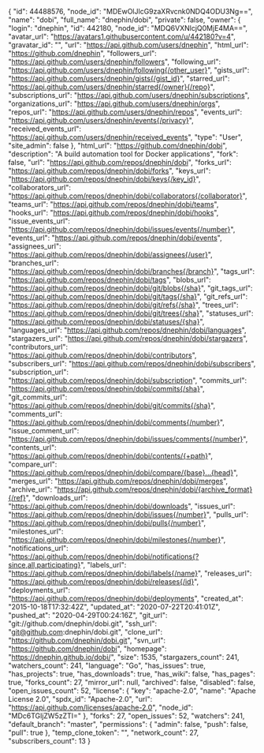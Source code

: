 {
"id": 44488576,
"node_id": "MDEwOlJlcG9zaXRvcnk0NDQ4ODU3Ng==",
"name": "dobi",
"full_name": "dnephin/dobi",
"private": false,
"owner": {
"login": "dnephin",
"id": 442180,
"node_id": "MDQ6VXNlcjQ0MjE4MA==",
"avatar_url": "https://avatars1.githubusercontent.com/u/442180?v=4",
"gravatar_id": "",
"url": "https://api.github.com/users/dnephin",
"html_url": "https://github.com/dnephin",
"followers_url": "https://api.github.com/users/dnephin/followers",
"following_url": "https://api.github.com/users/dnephin/following{/other_user}",
"gists_url": "https://api.github.com/users/dnephin/gists{/gist_id}",
"starred_url": "https://api.github.com/users/dnephin/starred{/owner}{/repo}",
"subscriptions_url": "https://api.github.com/users/dnephin/subscriptions",
"organizations_url": "https://api.github.com/users/dnephin/orgs",
"repos_url": "https://api.github.com/users/dnephin/repos",
"events_url": "https://api.github.com/users/dnephin/events{/privacy}",
"received_events_url": "https://api.github.com/users/dnephin/received_events",
"type": "User",
"site_admin": false
},
"html_url": "https://github.com/dnephin/dobi",
"description": "A build automation tool for Docker applications",
"fork": false,
"url": "https://api.github.com/repos/dnephin/dobi",
"forks_url": "https://api.github.com/repos/dnephin/dobi/forks",
"keys_url": "https://api.github.com/repos/dnephin/dobi/keys{/key_id}",
"collaborators_url": "https://api.github.com/repos/dnephin/dobi/collaborators{/collaborator}",
"teams_url": "https://api.github.com/repos/dnephin/dobi/teams",
"hooks_url": "https://api.github.com/repos/dnephin/dobi/hooks",
"issue_events_url": "https://api.github.com/repos/dnephin/dobi/issues/events{/number}",
"events_url": "https://api.github.com/repos/dnephin/dobi/events",
"assignees_url": "https://api.github.com/repos/dnephin/dobi/assignees{/user}",
"branches_url": "https://api.github.com/repos/dnephin/dobi/branches{/branch}",
"tags_url": "https://api.github.com/repos/dnephin/dobi/tags",
"blobs_url": "https://api.github.com/repos/dnephin/dobi/git/blobs{/sha}",
"git_tags_url": "https://api.github.com/repos/dnephin/dobi/git/tags{/sha}",
"git_refs_url": "https://api.github.com/repos/dnephin/dobi/git/refs{/sha}",
"trees_url": "https://api.github.com/repos/dnephin/dobi/git/trees{/sha}",
"statuses_url": "https://api.github.com/repos/dnephin/dobi/statuses/{sha}",
"languages_url": "https://api.github.com/repos/dnephin/dobi/languages",
"stargazers_url": "https://api.github.com/repos/dnephin/dobi/stargazers",
"contributors_url": "https://api.github.com/repos/dnephin/dobi/contributors",
"subscribers_url": "https://api.github.com/repos/dnephin/dobi/subscribers",
"subscription_url": "https://api.github.com/repos/dnephin/dobi/subscription",
"commits_url": "https://api.github.com/repos/dnephin/dobi/commits{/sha}",
"git_commits_url": "https://api.github.com/repos/dnephin/dobi/git/commits{/sha}",
"comments_url": "https://api.github.com/repos/dnephin/dobi/comments{/number}",
"issue_comment_url": "https://api.github.com/repos/dnephin/dobi/issues/comments{/number}",
"contents_url": "https://api.github.com/repos/dnephin/dobi/contents/{+path}",
"compare_url": "https://api.github.com/repos/dnephin/dobi/compare/{base}...{head}",
"merges_url": "https://api.github.com/repos/dnephin/dobi/merges",
"archive_url": "https://api.github.com/repos/dnephin/dobi/{archive_format}{/ref}",
"downloads_url": "https://api.github.com/repos/dnephin/dobi/downloads",
"issues_url": "https://api.github.com/repos/dnephin/dobi/issues{/number}",
"pulls_url": "https://api.github.com/repos/dnephin/dobi/pulls{/number}",
"milestones_url": "https://api.github.com/repos/dnephin/dobi/milestones{/number}",
"notifications_url": "https://api.github.com/repos/dnephin/dobi/notifications{?since,all,participating}",
"labels_url": "https://api.github.com/repos/dnephin/dobi/labels{/name}",
"releases_url": "https://api.github.com/repos/dnephin/dobi/releases{/id}",
"deployments_url": "https://api.github.com/repos/dnephin/dobi/deployments",
"created_at": "2015-10-18T17:32:42Z",
"updated_at": "2020-07-22T20:41:01Z",
"pushed_at": "2020-04-29T00:24:16Z",
"git_url": "git://github.com/dnephin/dobi.git",
"ssh_url": "git@github.com:dnephin/dobi.git",
"clone_url": "https://github.com/dnephin/dobi.git",
"svn_url": "https://github.com/dnephin/dobi",
"homepage": "https://dnephin.github.io/dobi/",
"size": 1535,
"stargazers_count": 241,
"watchers_count": 241,
"language": "Go",
"has_issues": true,
"has_projects": true,
"has_downloads": true,
"has_wiki": false,
"has_pages": true,
"forks_count": 27,
"mirror_url": null,
"archived": false,
"disabled": false,
"open_issues_count": 52,
"license": {
"key": "apache-2.0",
"name": "Apache License 2.0",
"spdx_id": "Apache-2.0",
"url": "https://api.github.com/licenses/apache-2.0",
"node_id": "MDc6TGljZW5zZTI="
},
"forks": 27,
"open_issues": 52,
"watchers": 241,
"default_branch": "master",
"permissions": {
"admin": false,
"push": false,
"pull": true
},
"temp_clone_token": "",
"network_count": 27,
"subscribers_count": 13
}
